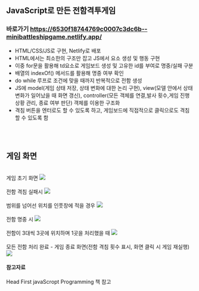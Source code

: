 ## JavaScript로 만든 전함격투게임
### 바로가기 https://6530f18744769c0007c3dc6b--minibattleshipgame.netlify.app/
- HTML/CSS/JS로 구현, Netlify로 배포
- HTML에서는 최소한의 구조만 잡고 JS에서 요소 생성 및 행동 구현
- 이중 for문을 활용해 td요소로 게임보드 생성 및 고유한 id를 부여로 명중/실패 구분
- 배열의 indexOf() 메서드를 활용해 명중 여부 확인
- do while 루프로 조건에 맞을 때까지 반복적으로 전함 생성
- JS에 model(게임 상태 저장, 상태 변화에 대한 논리 구현), view(모델 안에서 상태 변화가 일어났을 때 화면 갱신), controller(모든 객체를 연결,발사 횟수,게임 진행 상황 관리, 종료 여부 판단) 객체를 이용한 구조화
- 격침 버튼을 엔터로도 할 수 있도록 하고, 게임보드에 직접적으로 클릭으로도 격침할 수 있도록 함
<br/>
<br/>

## 게임 화면 
<br/>
게임 초기 화면
<img src="https://github.com/zestlumen/battleshipGame/assets/122693004/a46b3ed4-fd33-4ff1-ad82-e27f99b5ba4d" />
<br/>
<br/>
전함 격침 실패시
<img src="https://github.com/zestlumen/battleshipGame/assets/122693004/3bd59e06-b167-4b0b-b8fb-ea6b9f9d308a" />
<br/>
<br/>
범위를 넘어선 위치를 인풋창에 적을 경우
<img src="https://github.com/zestlumen/battleshipGame/assets/122693004/785a2af6-6796-4db3-acea-ddb77a4ae40e"  />
<br/>
<br/>
전함 명중 시
<img src="https://github.com/zestlumen/battleshipGame/assets/122693004/cfe201c4-0988-4133-82be-2349943a49a8"  />
<br/>
<br/>
전함이 3대씩 3곳에 위치하며 1곳을 처리했을 때
<img src="https://github.com/zestlumen/battleshipGame/assets/122693004/afb6e382-22dd-4a48-bd50-6d7f0676c9f3"  />
<br/>
<br/>
모든 전함 처리 완료 - 게임 종료 화면(전함 격침 횟수 표시, 화면 클릭 시 게임 재실행)
<img src="https://github.com/zestlumen/battleshipGame/assets/122693004/6f4d92ae-1625-48c8-8fb6-08942292257e"  />

#### 참고자료
Head First javaScropt Programming 책 참고

